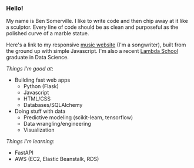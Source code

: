 ### Hello!

My name is Ben Somerville. I like to write code and then chip away at it like a sculptor. Every line of code should be as clean and purposeful as the polished curve of a marble statue.

Here's a link to my responsive [music website](https://bensomerville.com) (I'm a songwriter), built from the ground up with simple Javascript. I'm also a recent [Lambda School](https://lambdaschool.com) graduate in Data Science.

_Things I'm good at_:
- Building fast web apps
    - Python (Flask)
    - Javascript
    - HTML/CSS
    - Databases/SQLAlchemy
- Doing stuff with data
    - Predictive modeling (scikit-learn, tensorflow)
    - Data wrangling/engineering
    - Visualization

_Things I'm learning_:
- FastAPI
- AWS (EC2, Elastic Beanstalk, RDS)
